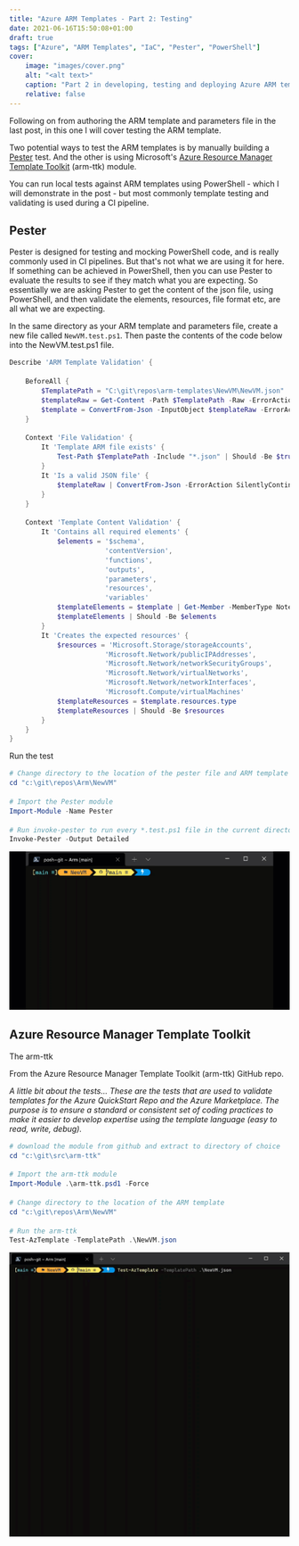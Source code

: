 ```yaml
---
title: "Azure ARM Templates - Part 2: Testing"
date: 2021-06-16T15:50:08+01:00
draft: true
tags: ["Azure", "ARM Templates", "IaC", "Pester", "PowerShell"]
cover:
    image: "images/cover.png"
    alt: "<alt text>"
    caption: "Part 2 in developing, testing and deploying Azure ARM templates"
    relative: false
---
```


Following on from authoring the ARM template and parameters file in the last post, in this one I will cover testing the ARM template.

Two potential ways to test the ARM templates is by manually building a [Pester](https://pester.dev/docs/quick-start) test. And the other is using Microsoft's [Azure Resource Manager Template Toolkit](https://github.com/Azure/arm-ttk) (arm-ttk) module.

You can run local tests against ARM templates using PowerShell - which I will demonstrate in the post - but most commonly template testing and validating is used during a CI pipeline.

## Pester

Pester is designed for testing and mocking PowerShell code, and is really commonly used in CI pipelines. But that's not what we are using it for here. If something can be achieved in PowerShell, then you can use Pester to evaluate the results to see if they match what you are expecting. So essentially we are asking Pester to get the content of the json file, using PowerShell, and then validate the elements, resources, file format etc, are all what we are expecting.

In the same directory as your ARM template and parameters file, create a new file called `NewVM.test.ps1`. Then paste the contents of the code below into the NewVM.test.ps1 file.

```powershell
Describe 'ARM Template Validation' {

    BeforeAll {
        $TemplatePath = "C:\git\repos\arm-templates\NewVM\NewVM.json"
        $templateRaw = Get-Content -Path $TemplatePath -Raw -ErrorAction SilentlyContinue
        $template = ConvertFrom-Json -InputObject $templateRaw -ErrorAction SilentlyContinue
    }

    Context 'File Validation' {
        It 'Template ARM file exists' {
            Test-Path $TemplatePath -Include "*.json" | Should -Be $true
        }
        It 'Is a valid JSON file' {
            $templateRaw | ConvertFrom-Json -ErrorAction SilentlyContinue | Should -Not -Be $null
        }
    }

    Context 'Template Content Validation' {
        It 'Contains all required elements' {
            $elements = '$schema',
                        'contentVersion',
                        'functions',
                        'outputs',
                        'parameters',
                        'resources',
                        'variables'
            $templateElements = $template | Get-Member -MemberType NoteProperty | ForEach-Object Name
            $templateElements | Should -Be $elements
        }
        It 'Creates the expected resources' {
            $resources = 'Microsoft.Storage/storageAccounts',
                        'Microsoft.Network/publicIPAddresses',
                        'Microsoft.Network/networkSecurityGroups',
                        'Microsoft.Network/virtualNetworks',
                        'Microsoft.Network/networkInterfaces',
                        'Microsoft.Compute/virtualMachines'
            $templateResources = $template.resources.type
            $templateResources | Should -Be $resources
        }
    }
}
```

Run the test

```powershell
# Change directory to the location of the pester file and ARM template
cd "c:\git\repos\Arm\NewVM"

# Import the Pester module
Import-Module -Name Pester

# Run invoke-pester to run every *.test.ps1 file in the current directory
Invoke-Pester -Output Detailed
```

![pester](images/pester.gif)

## Azure Resource Manager Template Toolkit

The arm-ttk

From the Azure Resource Manager Template Toolkit (arm-ttk) GitHub repo.

_A little bit about the tests... These are the tests that are used to validate templates for the Azure QuickStart Repo and the Azure Marketplace. The purpose is to ensure a standard or consistent set of coding practices to make it easier to develop expertise using the template language (easy to read, write, debug)._

```powershell
# download the module from github and extract to directory of choice
cd "c:\git\src\arm-ttk"

# Import the arm-ttk module
Import-Module .\arm-ttk.psd1 -Force

# Change directory to the location of the ARM template
cd "c:\git\repos\Arm\NewVM"

# Run the arm-ttk 
Test-AzTemplate -TemplatePath .\NewVM.json
```

![armttk](images/armttk.gif)